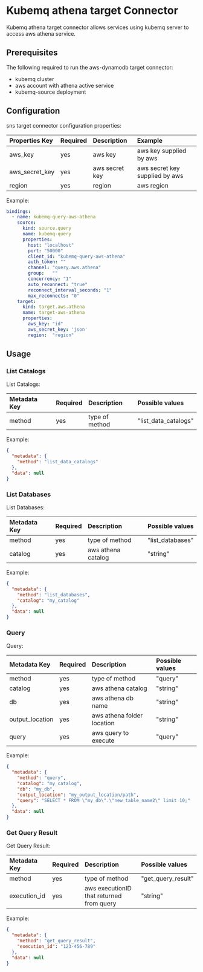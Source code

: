 # Kubemq athena target Connector

Kubemq  athena target connector allows services using kubemq server to access aws athena service.

## Prerequisites
The following required to run the aws-dynamodb target connector:

- kubemq cluster
- aws account with athena active service
- kubemq-source deployment

## Configuration

sns target connector configuration properties:

| Properties Key | Required | Description                                | Example                     |
|:---------------|:---------|:-------------------------------------------|:----------------------------|
| aws_key        | yes      | aws key                                    | aws key supplied by aws         |
| aws_secret_key | yes      | aws secret key                             | aws secret key supplied by aws  |
| region         | yes      | region                                     | aws region                      |


Example:

```yaml
bindings:
  - name: kubemq-query-aws-athena
    source:
      kind: source.query
      name: kubemq-query
      properties:
        host: "localhost"
        port: "50000"
        client_id: "kubemq-query-aws-athena"
        auth_token: ""
        channel: "query.aws.athena"
        group:   ""
        concurrency: "1"
        auto_reconnect: "true"
        reconnect_interval_seconds: "1"
        max_reconnects: "0"
    target:
      kind: target.aws.athena
      name: target-aws-athena
      properties:
        aws_key: "id"
        aws_secret_key: 'json'
        region:  "region"
```

## Usage

### List Catalogs 

List Catalogs:

| Metadata Key      | Required | Description                             | Possible values                            |
|:------------------|:---------|:----------------------------------------|:-------------------------------------------|
| method            | yes      | type of method                          | "list_data_catalogs"                     |


Example:

```json
{
  "metadata": {
    "method": "list_data_catalogs"
  },
  "data": null
}
```

### List Databases 

List Databases:

| Metadata Key      | Required | Description                             | Possible values                            |
|:------------------|:---------|:----------------------------------------|:-------------------------------------------|
| method            | yes      | type of method                          | "list_databases"                     |
| catalog           | yes      | aws athena catalog                      | "string"                     |


Example:

```json
{
  "metadata": {
    "method": "list_databases",
    "catalog": "my_catalog"
  },
  "data": null
}
```


### Query 

Query:

| Metadata Key      | Required | Description                             | Possible values                            |
|:------------------|:---------|:----------------------------------------|:-------------------------------------------|
| method            | yes      | type of method                          | "query"                     |
| catalog           | yes      | aws athena catalog                      | "string"                     |
| db                | yes      | aws athena db name                      | "string"                     |
| output_location   | yes      | aws athena folder location              | "string"                     |
| query             | yes      | aws query to execute                    | "query"                     |


Example:

```json
{
  "metadata": {
    "method": "query",
    "catalog": "my_catalog",
    "db": "my_db",
    "output_location": "my_output_location/path",
    "query": "SELECT * FROM \"my_db\".\"new_table_name2\" limit 10;"
  },
  "data": null
}
```


### Get Query Result

Get Query Result:

| Metadata Key      | Required | Description                                | Possible values                            |
|:------------------|:---------|:-------------------------------------------|:-------------------------------------------|
| method            | yes      | type of method                             | "get_query_result"                         |
| execution_id      | yes      | aws executionID that returned from query   | "string"                                   |


Example:

```json
{
  "metadata": {
    "method": "get_query_result",
    "execution_id": "123-456-789"
  },
  "data": null
}
```